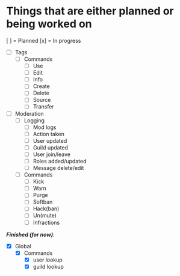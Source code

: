 # Things that are either planned or being worked on
[ ] = Planned
[x] = In progress

- [ ] Tags
    - [ ] Commands
        - [ ] Use
        - [ ] Edit
        - [ ] Info
        - [ ] Create
        - [ ] Delete
        - [ ] Source
        - [ ] Transfer
- [ ] Moderation
    - [ ] Logging
        - [ ] Mod logs
        - [ ] Action taken
        - [ ] User updated
        - [ ] Guild updated
        - [ ] User join/leave
        - [ ] Roles added/updated
        - [ ] Message delete/edit
    - [ ] Commands
        - [ ] Kick
        - [ ] Warn
        - [ ] Purge
        - [ ] Softban
        - [ ] Hack(ban)
        - [ ] Un(mute)
        - [ ] Infractions

_***Finished (for now)***_:
- [x] Global
    - [x] Commands
        - [x] user lookup 
        - [x] guild lookup